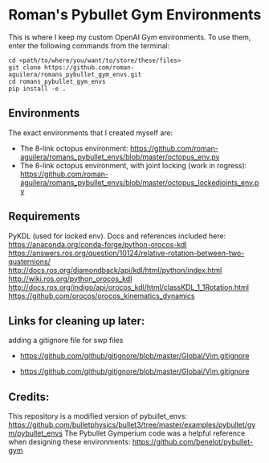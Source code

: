 # Roman's Pybullet Gym Environments

This is where I keep my custom OpenAI Gym environments. To use them, enter the following commands from the terminal:

```
cd <path/to/where/you/want/to/store/these/files>
git clone https://github.com/roman-aguilera/romans_pybullet_gym_envs.git
cd romans_pybullet_gym_envs
pip install -e .
```

## Environments
The exact environments that I created myself are:
* The 8-link octopus environment:
https://github.com/roman-aguilera/romans_pybullet_envs/blob/master/octopus_env.py
* The 8-link octopus environment, with joint locking (work in rogress):
https://github.com/roman-aguilera/romans_pybullet_envs/blob/master/octopus_lockedjoints_env.py

## Requirements
PyKDL (used for locked env). Docs and references included here:
https://anaconda.org/conda-forge/python-orocos-kdl
https://answers.ros.org/question/10124/relative-rotation-between-two-quaternions/
http://docs.ros.org/diamondback/api/kdl/html/python/index.html
http://wiki.ros.org/python_orocos_kdl
http://docs.ros.org/indigo/api/orocos_kdl/html/classKDL_1_1Rotation.html
https://github.com/orocos/orocos_kinematics_dynamics

## Links for cleaning up later:
adding a gitignore file for swp files

* https://github.com/github/gitignore/blob/master/Global/Vim.gitignore

* https://github.com/github/gitignore/blob/master/Global/Vim.gitignore



## Credits:
This repository is a modified version of pybullet_envs: https://github.com/bulletphysics/bullet3/tree/master/examples/pybullet/gym/pybullet_envs 
The Pybullet Gymperium code was a helpful reference when designing these environments: https://github.com/benelot/pybullet-gym

